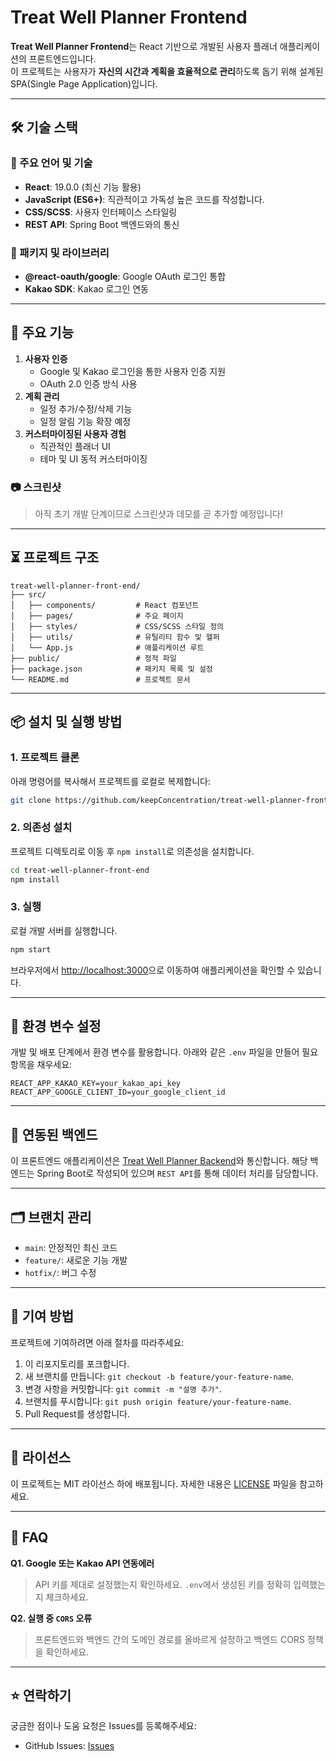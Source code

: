 # Treat Well Planner Frontend

**Treat Well Planner Frontend**는 React 기반으로 개발된 사용자 플래너 애플리케이션의 프론트엔드입니다.  
이 프로젝트는 사용자가 **자신의 시간과 계획을 효율적으로 관리**하도록 돕기 위해 설계된 SPA(Single Page Application)입니다.

---

## 🛠 기술 스택

### 📌 주요 언어 및 기술
- **React**: 19.0.0 (최신 기능 활용)
- **JavaScript (ES6+)**: 직관적이고 가독성 높은 코드를 작성합니다.
- **CSS/SCSS**: 사용자 인터페이스 스타일링
- **REST API**: Spring Boot 백엔드와의 통신

### 📌 패키지 및 라이브러리
- **@react-oauth/google**: Google OAuth 로그인 통합
- **Kakao SDK**: Kakao 로그인 연동

---

## 🚀 주요 기능

1. **사용자 인증**
    - Google 및 Kakao 로그인을 통한 사용자 인증 지원
    - OAuth 2.0 인증 방식 사용
2. **계획 관리**
    - 일정 추가/수정/삭제 기능
    - 일정 알림 기능 확장 예정
3. **커스터마이징된 사용자 경험**
    - 직관적인 플래너 UI
    - 테마 및 UI 동적 커스터마이징

### 📷 스크린샷
> 아직 초기 개발 단계이므로 스크린샷과 데모를 곧 추가할 예정입니다!

---

## ⏳ 프로젝트 구조

```plaintext
treat-well-planner-front-end/
├── src/
│   ├── components/         # React 컴포넌트
│   ├── pages/              # 주요 페이지
│   ├── styles/             # CSS/SCSS 스타일 정의
│   ├── utils/              # 유틸리티 함수 및 헬퍼
│   └── App.js              # 애플리케이션 루트
├── public/                 # 정적 파일
├── package.json            # 패키지 목록 및 설정
└── README.md               # 프로젝트 문서
```

---

## 📦 설치 및 실행 방법

### 1. 프로젝트 클론
아래 명령어를 복사해서 프로젝트를 로컬로 복제합니다:

```bash
git clone https://github.com/keepConcentration/treat-well-planner-front-end.git
```

### 2. 의존성 설치
프로젝트 디렉토리로 이동 후 `npm install`로 의존성을 설치합니다.

```bash
cd treat-well-planner-front-end
npm install
```

### 3. 실행
로컬 개발 서버를 실행합니다.

```bash
npm start
```

브라우저에서 [http://localhost:3000](http://localhost:3000)으로 이동하여 애플리케이션을 확인할 수 있습니다.

---

## 🔑 환경 변수 설정

개발 및 배포 단계에서 환경 변수를 활용합니다. 아래와 같은 `.env` 파일을 만들어 필요 항목을 채우세요:

```plaintext
REACT_APP_KAKAO_KEY=your_kakao_api_key
REACT_APP_GOOGLE_CLIENT_ID=your_google_client_id
```

---
## 🧩 연동된 백엔드

이 프론트엔드 애플리케이션은 [Treat Well Planner Backend](https://github.com/keepConcentration/treat-well-planner-backend)와 통신합니다.
해당 백엔드는 Spring Boot로 작성되어 있으며 `REST API`를 통해 데이터 처리를 담당합니다.

---

## 🗂 브랜치 관리

- `main`: 안정적인 최신 코드
- `feature/`: 새로운 기능 개발
- `hotfix/`: 버그 수정

---

## 🤝 기여 방법

프로젝트에 기여하려면 아래 절차를 따라주세요:

1. 이 리포지토리를 포크합니다.
2. 새 브랜치를 만듭니다: `git checkout -b feature/your-feature-name`.
3. 변경 사항을 커밋합니다: `git commit -m "설명 추가"`.
4. 브랜치를 푸시합니다: `git push origin feature/your-feature-name`.
5. Pull Request를 생성합니다.

---

## 📜 라이선스

이 프로젝트는 MIT 라이선스 하에 배포됩니다. 자세한 내용은 [LICENSE](LICENSE) 파일을 참고하세요.

---

## 🙋 FAQ

**Q1. Google 또는 Kakao API 연동에러**
> API 키를 제대로 설정했는지 확인하세요. `.env`에서 생성된 키를 정확히 입력했는지 체크하세요.

**Q2. 실행 중 `CORS` 오류**
> 프론트엔드와 백엔드 간의 도메인 경로를 올바르게 설정하고 백엔드 CORS 정책을 확인하세요.

---

## ⭐ 연락하기

궁금한 점이나 도움 요청은 Issues를 등록해주세요:

- GitHub Issues: [Issues](https://github.com/keepConcentration/treat-well-planner-front-end/issues)